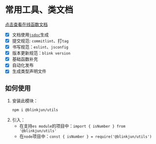 # 常用工具、类文档

[点击查看在线函数文档](https://blinkjun.github.io/utils/)

-   [x] 文档使用[`jsdoc`](http://shouce.jb51.net/jsdoc/index.html)生成
-   [x] 提交规范: `commitlint`、打`tag`
-   [x] 书写规范：`eslint`、`jsconfig`
-   [x] 版本更新规范：`blink version`
-   [x] 基础函数补充
-   [x] 自动化发布
-   [x] 生成类型声明文件

## 如何使用

1. 安装此模块：
    ```bash
    npm i @blinkjun/utils
    ```
2. 引入：
    - 在支持`es module`的项目中：`import { isNumber } from '@blinkjun/utils'`
    - 在`node`项目中：`const { isNumber } = require('@blinkjun/utils')`
